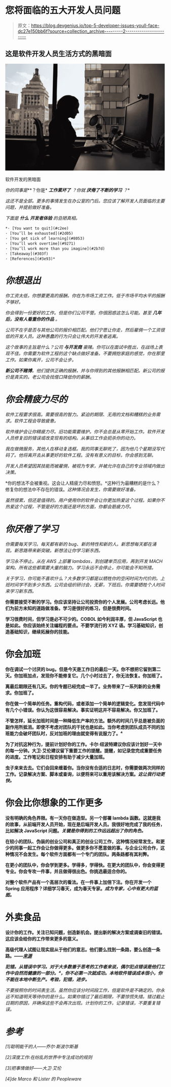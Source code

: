 # 您将面临的五大开发人员问题

> 原文：<https://blog.devgenius.io/top-5-developer-issues-youll-face-dc27e150bb6f?source=collection_archive---------2----------------------->

## 这是软件开发人员生活方式的黑暗面

![](img/8e73cb68b5cac06caf7bd8b35449f6e8.png)

软件开发的黑暗面

*你的同事是***？你是* ***工作累坏了*** *？你就* ***厌倦了不断的学习*** *？**

*这还不是全部。更多的事情发生在办公室的门后。您应该了解开发人员面临的主要问题，并提前做好准备。*

**下面是* ***什么*** ***开发者体验*** *的丑陋真相。**

```
*· [You want to quit](#c2ee)
· [You’ll be exhausted](#2d05)
· [You get sick of learning](#8053)
· [You’ll work overtime](#9271)
· [You’ll work more than you imagine](#2b7d)
· [Takeaway](#303f)
· [References](#3e93)*
```

# *你想退出*

*你工资太低，你想要更高的报酬。你在为市场工资工作。低于市场平均水平的报酬不够好。*

*你会得到一份更好的工作。但是你们公司不管。你很困惑这怎么可能。*甚至* ***几年后，没有人看重你的作品*** *。**

*公司不在乎是否与其他公司的报价相匹配。他们宁愿让你走，然后雇佣一个工资很低的开发人员。这种愚蠢的行为只会让伟大的开发者逃离。*

*这个故事的主旨是什么？公司 ***与开发商*** 豪赌。你可以在面试中胜出，在战场上表现不佳。你需要为软件工程的这个缺点做好准备。不要拥抱家庭的感觉，你在那里工作。如果你离开，公司不会让步。*

***新公司不赌博**。他们提供正确的报酬，并与你得到的其他报酬相匹配。新公司的报价是真实的。老公司会找借口降低你的薪酬。*

# *你会精疲力尽的*

*软件工程要求很高。需要很高的智力。紧迫的期限、无用的文档和糟糕的业务需求。软件工程会导致疲惫。*

*软件维护会让你精疲力尽。旧功能需要维护。你不会总是从零开始工作。软件开发人员修复旧的错误或改变现有的结构。从事旧工作会扼杀你的动力。*

*我在做微服务，其他人在移动复选框。我的同事无聊死了，因为他几个星期没写代码了。他将离开去从事更好的软件工程。没有有意义的目标，你会感到无聊。*

*开发人员希望因其技能而被雇佣，被视为专家，并被允许在自己的专业领域内做出决策。*

*你的想法不会被重视。这会让人精疲力尽和愤怒。*这种行为最糟糕的是什么？修复你的想法中不存在的错误。*这种情况会发生，你需要做好准备。*

*虽然很累，但还是值得的。用户使用你的软件会让你更加热爱这个过程。*如果你不热爱这个过程，不管是好的方面还是坏的方面，你都会筋疲力尽。**

# *你厌倦了学习*

*你需要每天学习。每天都有新的 bug、新的特性和新的人。新思想每天都在涌现。新思路带来新突破。新想法让你学习新东西。*

*学习永不停止。从在 AWS 上部署 lambdas，到创建单页应用，再到开发 MACH 架构。所有这些都需要大量的脑力。学习永远不会停止，你可能会不知所措。*

*关于学习，你可能不喜欢什么？大多数学习都是以牺牲你的空闲时间为代价的。上班时间学不到多少东西。公司会组织研讨会，*无薪，下班后。你需要牺牲个人时间来学习新东西。**

**你需要接受不断的学习。你应该坚持让公司投资你的个人发展。公司考虑长远。他们为前方未知的道路做准备。学习是很好的练习，但是很费时间。**

**学习很费时间，但学习是必不可少的。COBOL 如今利润丰厚，但 JavaScript 也是如此。你应该始终关注编程的要点。不要学流行的 XYZ 语。学习基础知识，创造基础知识，继续拓展你的技能。**

# **你会加班**

**你在调试一个讨厌的 bug。但是今天是工作日的最后一天。你不想把它留到第二天。你加班加点，发现你不能修复它。几个小时过去了，你无法恢复。你加班了。**

**离最后期限还有几天。你的专题已经完成一半了。业务带来了一系列新的业务需求。你加班了。**

**你在做一个简单的任务。重构代码，或者添加一个简单的逻辑变化。您发现代码中有几个小错误。你认为这很容易解决。事实证明这并不容易解决。你又加班了。**

**不管怎样，延长加班时间是一种降低生产率的方法。额外的时间几乎总是被负面的副作用所抵消。即使不考虑对团队的干扰也是如此。当你考虑到团队成员不同的加班能力会破坏团队时，反对加班的理由就变得有说服力了。⁴**

**为了对抗这种行为，提前计划好你的工作。卡尔·纽波特建议你应该计划好一天中的每一分钟。大卫·艾伦建议留下重要工作的提醒。提醒，如记录您完成重要任务的进度。工作笔记和日程安排有助于减少大量加班。**

**虫子来来去去。它们会回来缠着你。当你没有合适的日志时，你需要做两次同样的工作。记录解决方案、脚本或查询，以便将来可以重用该解决方案。*这让我行动更快。***

# **你会比你想象的工作更多**

**没有明确的角色界限。有一天你在做造型。另一个部署 lambda 函数。这就是我的故事，从前端开发人员开始，现在是后端开发人员。我很好地完成了我的任务，比如解决 JavaScript 问题。*关键是你得到的工作远远超出了你的角色。***

**在较小的团队、伪装的创业公司和真正的创业公司工作，这种情况经常发生。和更少的同事一起工作会让你做得更多。做更多你不愿意做的事。与企业公司合作，这种情况不会发生。每个软件方面都有一个专门的团队。两条路都有其利弊。**

**在更小的团队中，你会学到更多。学得多，学得快。在更大的团队中，你会变得更专业。你会专攻一件事，并且做得很出色。你挑选最适合你的。**

**对整个软件产品有一个高层次的看法。在一件事上加倍下注。你在开发一个 Spring 应用程序？详细学习春天，成为春天专家。*成为专家，心中有更大的蓝图。***

# **外卖食品**

**设计你的工作。关注已知问题，创造新机会。提出新的解决方案或调查旧的错误。这应该会给你的工作带来更多的意义。**

**高级代理人试图让现实屈从于他们的意志。他们要么找到一条路，要么创造一条路。——[*来源*](https://twitter.com/george__mack/status/1068238562443841538)**

***犯错。从错误中学习。对于大多数善于思考的工作者来说，偶尔犯点错误是他们工作中自然而健康的一部分。⁴，你不必第一次就成功。本地软件错误成本很小，你不能在本地中断生产。*考验，犯错，进步。****

*不要按照你的时间表生活。虽然你应该分时间段工作，但是软件是不确定的。你永远不知道明天等待你的是什么。如果你错过了最后期限，不要惊慌失措。错过截止日期的原因，并确保这些不会再次出现。计划你的工作，记录错误，不要重复错误。*

# *参考*

*[1]聪明能干的人——乔尔·斯波尔斯基*

*[2]深度工作:在纷乱的世界中专注成功的规则*

*[3]把事情做好——大卫·艾伦*

*[4]de Marco 和 Lister 的 Peopleware*